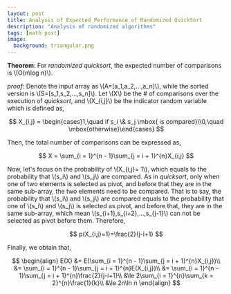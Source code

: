 ```yaml
---
layout: post
title: Analysis of Expected Performance of Randomized QuickSort
description: "Analysis of randomized algorithms"
tags: [math post]
image:
  background: triangular.png
---
```


**Theorem**: For _randomized quicksort_, the expected number of comparisons is \\(O(n\log n)\\).

_proof_: Denote the input array as \\(A=[a_1,a_2,...,a_n]\\), while the sorted version is \\(S=[s_1,s_2,...,s_n]\\). Let \\(X\\) be the \# of comparisons over the execution of _quicksort_, and \\(X_{i,j}\\) be the indicator random variable which is defined as, 

$$
X_{i,j} = \begin{cases}1,\quad if s_i \& s_j \mbox{ is compared}\\0,\quad \mbox{otherwise}\end{cases}
$$

Then, the total number of comparisons can be expressed as,

$$
X = \sum_{i = 1}^{n - 1}\sum_{j = i + 1}^{n}X_{i,j}
$$

Now, let's focus on the probability of \\(X_{i,j}= 1\\), which equals to the probability that \\(s_i\\) and \\(s_j\\) are compared. As in _quicksort_, only when one of two elements is selected as pivot, and before that they are in the same sub-array, the two elements need to be compared. That is to say, the probability that \\(s_i\\) and \\(s_j\\) are compared equals to the probability that one of \\(s_i\\) and \\(s_j\\) is selected as pivot, and before that, they are in the same sub-array, which mean \\(s_{i+1},s_{i+2},...,s_{j-1}\\) can not be selected as pivot before them. Therefore,

$$
p(X_{i,j}=1)=\frac{2}{j-i+1}
$$

Finally, we obtain that,

$$
\begin{align} 
E(X) &= E(\sum_{i = 1}^{n - 1}\sum_{j = i + 1}^{n}X_{i,j})\\
     &= \sum_{i = 1}^{n - 1}\sum_{j = i + 1}^{n}E(X_{i,j})\\
     &= \sum_{i = 1}^{n - 1}\sum_{j = i + 1}^{n}\frac{2}{j-i+1}\\
     &\le 2\sum_{i = 1}^{n}\sum_{k = 2}^{n}\frac{1}{k}\\
     &\le 2n\ln n
\end{align}
$$


